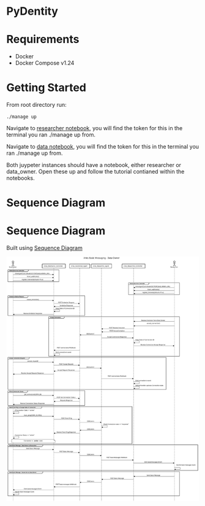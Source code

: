 # PyDentity

# Requirements

* Docker
* Docker Compose v1.24

# Getting Started

From root directory run:
```
./manage up
```

Navigate to [researcher notebook](http://localhost:8889), you will find the token for this in the terminal you ran ./manage up from.

Navigate to [data notebook](http://localhost:8888), you will find the token for this in the terminal you ran ./manage up from.

Both juypeter instances should have a notebook, either researcher or data_owner. Open these up and follow the tutorial contianed within the notebooks.

# Sequence Diagram

# Sequence Diagram

Built using [Sequence Diagram](https://sequencediagram.org)

![Sequence Diagram](./sequence_diagrams/controller_basic_messaging.svg)
